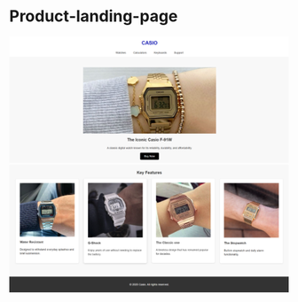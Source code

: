 # Product-landing-page
<img src="images/home.png" alt="Alt text">
<img src="images/features.png" alt="Alt text">
